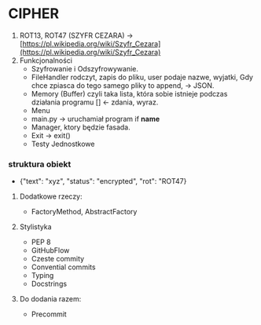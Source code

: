 # CIPHER

1. ROT13, ROT47 (SZYFR
   CEZARA) -> [https://pl.wikipedia.org/wiki/Szyfr_Cezara](https://pl.wikipedia.org/wiki/Szyfr_Cezara)
2. Funkcjonalności
    - Szyfrowanie i Odszyfrowywanie.
    - FileHandler rodczyt, zapis do pliku, user podaje nazwe, wyjatki, Gdy chce zpiasca do tego samego pliky to
      append, -> JSON.
    - Memory (Buffer) czyli taka lista, która sobie istnieje podczas działania programu [] <- zdania, wyraz.
    - Menu
    - main.py -> uruchamiał program if __name__
    - Manager, ktory będzie fasada.
    - Exit -> exit()
    - Testy Jednostkowe

### struktura obiekt

- {"text": "xyz", "status": "encrypted", "rot": "ROT47}

1. Dodatkowe rzeczy:
    - FactoryMethod, AbstractFactory

2. Stylistyka
    - PEP 8
    - GitHubFlow
    - Czeste commity
    - Convential commits
    - Typing
    - Docstrings

3. Do dodania razem:
    - Precommit
